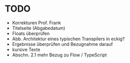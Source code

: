 # TODO

- Korrekturen Prof. Frank
- Titelseite (Abgabedatum)
- Floats überprüfen
- Abb. Architektur eines typischen Transpilers in eckig?
- Ergebnisse überprüfen und Bezugnahme darauf
- kursive Texte
- Abschn. 2.1 mehr Bezug zu Flow / TypeScript
